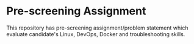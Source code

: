 # Pre-screening Assignment
This repository has pre-screening assignment/problem statement which evaluate candidate's Linux, DevOps, Docker and troubleshooting skills.
